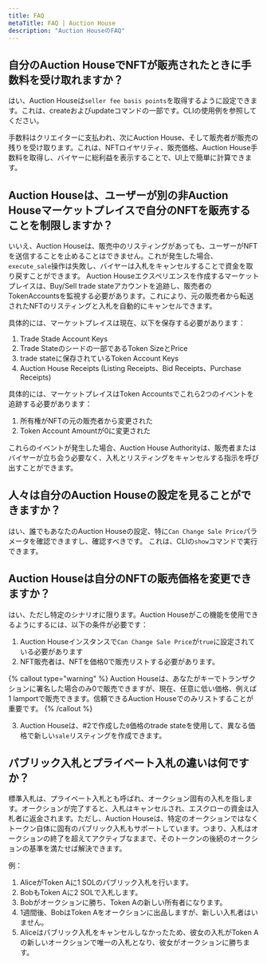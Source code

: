 ```yaml
---
title: FAQ
metaTitle: FAQ | Auction House
description: "Auction HouseのFAQ"
---
```


## 自分のAuction HouseでNFTが販売されたときに手数料を受け取れますか？
はい、Auction Houseは`seller fee basis points`を取得するように設定できます。これは、createおよびupdateコマンドの一部です。CLIの使用例を参照してください。

手数料はクリエイターに支払われ、次にAuction House、そして販売者が販売の残りを受け取ります。これは、NFTロイヤリティ、販売価格、Auction House手数料を取得し、バイヤーに総利益を表示することで、UI上で簡単に計算できます。

## Auction Houseは、ユーザーが別の非Auction Houseマーケットプレイスで自分のNFTを販売することを制限しますか？
いいえ、Auction Houseは、販売中のリスティングがあっても、ユーザーがNFTを送信することを止めることはできません。これが発生した場合、`execute_sale`操作は失敗し、バイヤーは入札をキャンセルすることで資金を取り戻すことができます。
Auction Houseエクスペリエンスを作成するマーケットプレイスは、Buy/Sell trade stateアカウントを追跡し、販売者のTokenAccountsを監視する必要があります。これにより、元の販売者から転送されたNFTのリスティングと入札を自動的にキャンセルできます。

具体的には、マーケットプレイスは現在、以下を保存する必要があります：

1. Trade Stade Account Keys
2. Trade Stateのシードの一部であるToken SizeとPrice
3. trade stateに保存されているToken Account Keys
4. Auction House Receipts (Listing Receipts、Bid Receipts、Purchase Receipts)

具体的には、マーケットプレイスはToken Accountsでこれら2つのイベントを追跡する必要があります：

1. 所有権がNFTの元の販売者から変更された
2. Token Account Amountが0に変更された

これらのイベントが発生した場合、Auction House Authorityは、販売者またはバイヤーが立ち会う必要なく、入札とリスティングをキャンセルする指示を呼び出すことができます。

## 人々は自分のAuction Houseの設定を見ることができますか？
はい、誰でもあなたのAuction Houseの設定、特に`Can Change Sale Price`パラメータを確認できますし、確認すべきです。
これは、CLIの`show`コマンドで実行できます。


## Auction Houseは自分のNFTの販売価格を変更できますか？
はい、ただし特定のシナリオに限ります。Auction Houseがこの機能を使用できるようにするには、以下の条件が必要です：

1. Auction Houseインスタンスで`Can Change Sale Price`が`true`に設定されている必要があります
2. NFT販売者は、NFTを価格0で販売リストする必要があります。

{% callout type="warning" %}
Auction Houseは、あなたがキーでトランザクションに署名した場合のみ0で販売できますが、現在、任意に低い価格、例えば1 lamportで販売できます。信頼できるAuction Houseでのみリストすることが重要です。
{% /callout %}

3. Auction Houseは、#2で作成した`0`価格のtrade stateを使用して、異なる価格で新しい`sale`リスティングを作成できます。


## パブリック入札とプライベート入札の違いは何ですか？
標準入札は、プライベート入札とも呼ばれ、オークション固有の入札を指します。オークションが完了すると、入札はキャンセルされ、エスクローの資金は入札者に返金されます。ただし、Auction Houseは、特定のオークションではなくトークン自体に固有のパブリック入札もサポートしています。つまり、入札はオークションの終了を超えてアクティブなままで、そのトークンの後続のオークションの基準を満たせば解決できます。

例：
1. AliceがToken Aに1 SOLのパブリック入札を行います。
2. BobもToken Aに2 SOLで入札します。
3. Bobがオークションに勝ち、Token Aの新しい所有者になります。
4. 1週間後、BobはToken Aをオークションに出品しますが、新しい入札者はいません。
5. Aliceはパブリック入札をキャンセルしなかったため、彼女の入札がToken Aの新しいオークションで唯一の入札となり、彼女がオークションに勝ちます。
